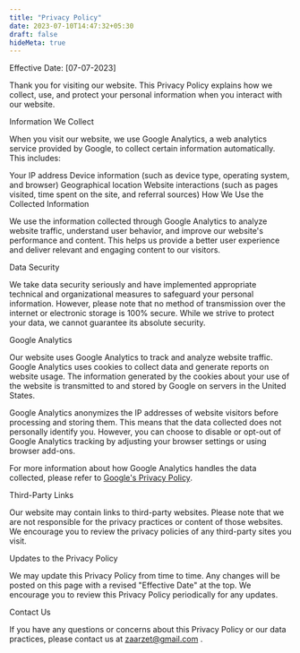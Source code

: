 ```yaml
---
title: "Privacy Policy"
date: 2023-07-10T14:47:32+05:30
draft: false
hideMeta: true
---
```



Effective Date: [07-07-2023]

Thank you for visiting our website. This Privacy Policy explains how we collect, use, and protect your personal information when you interact with our website.

Information We Collect

When you visit our website, we use Google Analytics, a web analytics service provided by Google, to collect certain information automatically. This includes:

Your IP address
Device information (such as device type, operating system, and browser)
Geographical location
Website interactions (such as pages visited, time spent on the site, and referral sources)
How We Use the Collected Information

We use the information collected through Google Analytics to analyze website traffic, understand user behavior, and improve our website's performance and content. This helps us provide a better user experience and deliver relevant and engaging content to our visitors.

Data Security

We take data security seriously and have implemented appropriate technical and organizational measures to safeguard your personal information. However, please note that no method of transmission over the internet or electronic storage is 100% secure. While we strive to protect your data, we cannot guarantee its absolute security.

Google Analytics

Our website uses Google Analytics to track and analyze website traffic. Google Analytics uses cookies to collect data and generate reports on website usage. The information generated by the cookies about your use of the website is transmitted to and stored by Google on servers in the United States.

Google Analytics anonymizes the IP addresses of website visitors before processing and storing them. This means that the data collected does not personally identify you. However, you can choose to disable or opt-out of Google Analytics tracking by adjusting your browser settings or using browser add-ons.

For more information about how Google Analytics handles the data collected, please refer to [Google's Privacy Policy](https://policies.google.com/privacy).

Third-Party Links

Our website may contain links to third-party websites. Please note that we are not responsible for the privacy practices or content of those websites. We encourage you to review the privacy policies of any third-party sites you visit.

Updates to the Privacy Policy

We may update this Privacy Policy from time to time. Any changes will be posted on this page with a revised "Effective Date" at the top. We encourage you to review this Privacy Policy periodically for any updates.

Contact Us

If you have any questions or concerns about this Privacy Policy or our data practices, please contact us at zaarzet@gmail.com .
